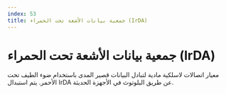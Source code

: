 ```yaml
---
index: 53
title: جمعية بيانات الأشعة تحت الحمراء (IrDA)
---
```

# جمعية بيانات الأشعة تحت الحمراء (IrDA)

معيار اتصالات لاسلكية مادية لتبادل البيانات قصير المدى باستخدام ضوء الطيف تحت الأحمر. يتم استبدال IrDA عن طريق البلوتوث في الأجهزة الحديثة.